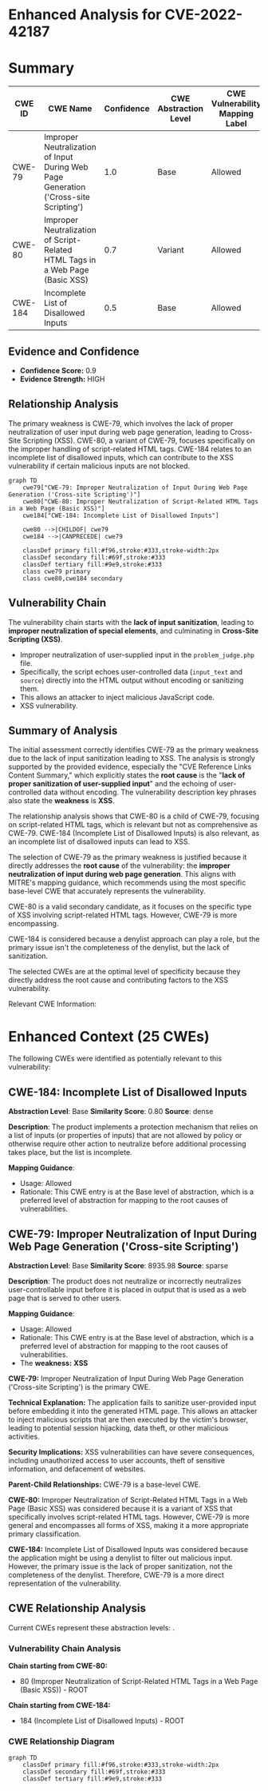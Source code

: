 # Enhanced Analysis for CVE-2022-42187

# Summary
| CWE ID | CWE Name | Confidence | CWE Abstraction Level | CWE Vulnerability Mapping Label | CWE-Vulnerability Mapping Notes |
|---|---|---|---|---|---|
| CWE-79 | Improper Neutralization of Input During Web Page Generation ('Cross-site Scripting') | 1.0 | Base | Allowed | Primary CWE |
| CWE-80 | Improper Neutralization of Script-Related HTML Tags in a Web Page (Basic XSS) | 0.7 | Variant | Allowed | Secondary Candidate |
| CWE-184 | Incomplete List of Disallowed Inputs | 0.5 | Base | Allowed | Secondary Candidate |

## Evidence and Confidence

*   **Confidence Score:** 0.9
*   **Evidence Strength:** HIGH

## Relationship Analysis
The primary weakness is CWE-79, which involves the lack of proper neutralization of user input during web page generation, leading to Cross-Site Scripting (XSS). CWE-80, a variant of CWE-79, focuses specifically on the improper handling of script-related HTML tags. CWE-184 relates to an incomplete list of disallowed inputs, which can contribute to the XSS vulnerability if certain malicious inputs are not blocked.

```mermaid
graph TD
    cwe79["CWE-79: Improper Neutralization of Input During Web Page Generation ('Cross-site Scripting')"]
    cwe80["CWE-80: Improper Neutralization of Script-Related HTML Tags in a Web Page (Basic XSS)"]
    cwe184["CWE-184: Incomplete List of Disallowed Inputs"]

    cwe80 -->|CHILDOF| cwe79
    cwe184 -->|CANPRECEDE| cwe79

    classDef primary fill:#f96,stroke:#333,stroke-width:2px
    classDef secondary fill:#69f,stroke:#333
    classDef tertiary fill:#9e9,stroke:#333
    class cwe79 primary
    class cwe80,cwe184 secondary
```

## Vulnerability Chain
The vulnerability chain starts with the **lack of input sanitization**, leading to **improper neutralization of special elements**, and culminating in **Cross-Site Scripting (XSS)**.
  - Improper neutralization of user-supplied input in the `problem_judge.php` file.
  - Specifically, the script echoes user-controlled data (`input_text` and `source`) directly into the HTML output without encoding or sanitizing them.
  - This allows an attacker to inject malicious JavaScript code.
  - XSS vulnerability.

## Summary of Analysis
The initial assessment correctly identifies CWE-79 as the primary weakness due to the lack of input sanitization leading to XSS. The analysis is strongly supported by the provided evidence, especially the "CVE Reference Links Content Summary," which explicitly states the **root cause** is the "**lack of proper sanitization of user-supplied input**" and the echoing of user-controlled data without encoding. The vulnerability description key phrases also state the **weakness** is **XSS**.

The relationship analysis shows that CWE-80 is a child of CWE-79, focusing on script-related HTML tags, which is relevant but not as comprehensive as CWE-79. CWE-184 (Incomplete List of Disallowed Inputs) is also relevant, as an incomplete list of disallowed inputs can lead to XSS.

The selection of CWE-79 as the primary weakness is justified because it directly addresses the **root cause** of the vulnerability: the **improper neutralization of input during web page generation**. This aligns with MITRE's mapping guidance, which recommends using the most specific base-level CWE that accurately represents the vulnerability.

CWE-80 is a valid secondary candidate, as it focuses on the specific type of XSS involving script-related HTML tags. However, CWE-79 is more encompassing.

CWE-184 is considered because a denylist approach can play a role, but the primary issue isn't the completeness of the denylist, but the lack of sanitization.

The selected CWEs are at the optimal level of specificity because they directly address the root cause and contributing factors to the XSS vulnerability.

Relevant CWE Information:

# Enhanced Context (25 CWEs)
The following CWEs were identified as potentially relevant to this vulnerability:

## CWE-184: Incomplete List of Disallowed Inputs
**Abstraction Level**: Base
**Similarity Score**: 0.80
**Source**: dense

**Description**:
The product implements a protection mechanism that relies on a list of inputs (or properties of inputs) that are not allowed by policy or otherwise require other action to neutralize before additional processing takes place, but the list is incomplete.

**Mapping Guidance**:
- Usage: Allowed
- Rationale: This CWE entry is at the Base level of abstraction, which is a preferred level of abstraction for mapping to the root causes of vulnerabilities.

## CWE-79: Improper Neutralization of Input During Web Page Generation ('Cross-site Scripting')
**Abstraction Level**: Base
**Similarity Score**: 8935.98
**Source**: sparse

**Description**:
The product does not neutralize or incorrectly neutralizes user-controllable input before it is placed in output that is used as a web page that is served to other users.

**Mapping Guidance**:
- Usage: Allowed
- Rationale: This CWE entry is at the Base level of abstraction, which is a preferred level of abstraction for mapping to the root causes of vulnerabilities.
- The **weakness:** **XSS**

**CWE-79:** Improper Neutralization of Input During Web Page Generation ('Cross-site Scripting') is the primary CWE.

**Technical Explanation:** The application fails to sanitize user-provided input before embedding it into the generated HTML page. This allows an attacker to inject malicious scripts that are then executed by the victim's browser, leading to potential session hijacking, data theft, or other malicious activities.

**Security Implications:** XSS vulnerabilities can have severe consequences, including unauthorized access to user accounts, theft of sensitive information, and defacement of websites.

**Parent-Child Relationships:** CWE-79 is a base-level CWE.

**CWE-80:** Improper Neutralization of Script-Related HTML Tags in a Web Page (Basic XSS) was considered because it is a variant of XSS that specifically involves script-related HTML tags. However, CWE-79 is more general and encompasses all forms of XSS, making it a more appropriate primary classification.

**CWE-184:** Incomplete List of Disallowed Inputs was considered because the application might be using a denylist to filter out malicious input. However, the primary issue is the lack of proper sanitization, not the completeness of the denylist. Therefore, CWE-79 is a more direct representation of the vulnerability.


## CWE Relationship Analysis

Current CWEs represent these abstraction levels: .


### Vulnerability Chain Analysis

**Chain starting from CWE-80:**
- 80 (Improper Neutralization of Script-Related HTML Tags in a Web Page (Basic XSS)) - ROOT


**Chain starting from CWE-184:**
- 184 (Incomplete List of Disallowed Inputs) - ROOT



### CWE Relationship Diagram

```mermaid
graph TD
    classDef primary fill:#f96,stroke:#333,stroke-width:2px
    classDef secondary fill:#69f,stroke:#333
    classDef tertiary fill:#9e9,stroke:#333
```